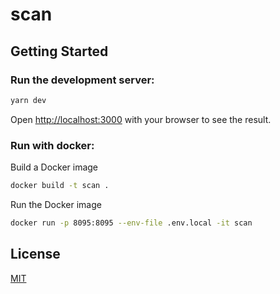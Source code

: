 # scan

## Getting Started

### Run the development server:

```bash
yarn dev
```

Open [http://localhost:3000](http://localhost:3000) with your browser to see the result.

### Run with docker:

Build a Docker image

```bash
docker build -t scan .
```

Run the Docker image

```bash
docker run -p 8095:8095 --env-file .env.local -it scan
```

## License
[MIT](./LICENSE)
